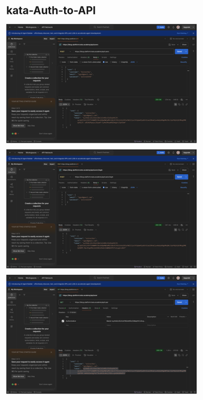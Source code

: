 # kata-Auth-to-API

![Create User](https://github.com/kmaninaa/kata-Auth-to-API/raw/main/img/CreateUser.png)

![Login User](https://github.com/kmaninaa/kata-Auth-to-API/raw/main/img/LoginUser.png)

![Get Current User](https://github.com/kmaninaa/kata-Auth-to-API/raw/main/img/GetCurrentUser.png)




